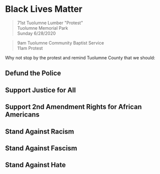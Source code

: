 # Black Lives Matter

> 71st Tuolumne Lumber "Protest"  
> Tuolumne Memorial Park  
> Sunday 6/28/2020  

> 9am Tuolumne Community Baptist Service  
> 11am Protest  

Why not stop by the protest and remind Tuolumne County that we should:

## Defund the Police
## Support Justice for All
## Support 2nd Amendment Rights for African Americans
## Stand Against Racism
## Stand Against Fascism
## Stand Against Hate
